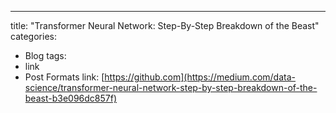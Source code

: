 ---
title: "Transformer Neural Network: Step-By-Step Breakdown of the Beast"
categories:
  - Blog
tags:
  - link
  - Post Formats
link: [https://github.com](https://medium.com/data-science/transformer-neural-network-step-by-step-breakdown-of-the-beast-b3e096dc857f)

